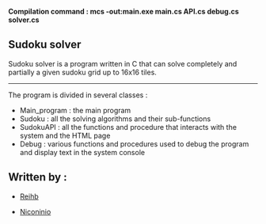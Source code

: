 **Compilation command : mcs -out:main.exe main.cs API.cs debug.cs solver.cs**

## Sudoku solver

Sudoku solver is a program written in C that can solve completely and partially a given sudoku grid up to 16x16 tiles.

<hr>

The program is divided in several classes :

* Main_program : the main program
* Sudoku : all the solving algorithms and their sub-functions
* SudokuAPI : all the functions and procedure that interacts with the system and the HTML page
* Debug : various functions and procedures used to debug the program and display text in the system console

## Written by :

* [Reihb](https://github.com/Reihb)

* [Niconinio](https://github.com/Niconinio)
